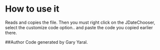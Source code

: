 # How to use it
Reads and copies the file. Then you must right click on the JDateChooser, select the customize code option.. and paste the code you copied earlier there.

##Author
Code generated by Gary Yaral.
